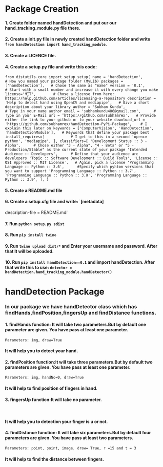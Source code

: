 # Package Creation
#### 1. Create folder named handDetection and put our our hand_tracking_module.py file there.
#### 2. Create a __init__.py file in newly created handDetection folder and write `from handDetection import hand_tracking_module`.
#### 3. Create a LICENCE file.
#### 4. Create a setup.py file and write this code:
`from distutils.core import setup
setup(
  name = 'handDetection',         # How you named your package folder (MyLib)
  packages = ['handDetection'],   # Chose the same as "name"
  version = '0.1',      # Start with a small number and increase it with every change you make
  license='MIT',        # Chose a license from here: https://help.github.com/articles/licensing-a-repository
  description = 'Help to detect hand using OpenCV and mediapipe',   # Give a short description about your library
  author = 'Subham Kundu',                   # Type in your name
  author_email = 'subhamkundu486@gmail.com',      # Type in your E-Mail
  url = 'https://github.com/subhamrex',   # Provide either the link to your github or to your website
  download_url = 'https://github.com/subhamrex/handDetection-PyPi-Package',    # I explain this later on
  keywords = ['ComputerVision', 'HandDetection', 'handDetectionModule'],   # Keywords that define your package best
  install_requires=[            # I get to this in a second
          'opencv-python',
          'mediapipe',
      ],
  classifiers=[
    'Development Status :: 3 - Alpha',      # Chose either "3 - Alpha", "4 - Beta" or "5 - Production/Stable" as the current state of your package
    'Intended Audience :: Developers',      # Define that your audience are developers
    'Topic :: Software Development :: Build Tools',
    'License :: OSI Approved :: MIT License',   # Again, pick a license
    'Programming Language :: Python :: 3.6',      #Specify which pyhton versions that you want to support
    'Programming Language :: Python :: 3.7',
    'Programming Language :: Python :: 3.8',
    'Programming Language :: Python :: 3.9',
  ],
)`
<br/>

#### 5. Create a README.md file

#### 6. Create a setup.cfg file and write: `[metadata]
description-file = README.md`

#### 7. Run `python setup.py sdist`

#### 8. Run `pip install twine`

#### 9. Run `twine upload dist/*` and Enter your username and password. After that It will be uploaded.

#### 10. Run `pip install handDetection==0.1` and import handDetection. After that write this to use: `detector = handDetection.hand_tracking_module.handDetector()`

# handDetection Package 
### In our package we have handDetector class which has findHands,findPosition,fingersUp and findDistance functions.

#### 1. findHands function: It will take two parameters.But by default one parameter are given. You have pass at least one parameter.
`Parameters: img, draw=True` 
<br />
#### It will help you to detect your hand. 



#### 2. findPosition function:It will take three parameters.But by default two parameters are given. You have pass at least one parameter.
`Parameters: img, handNo=0, draw=True`
<br/>
#### It will help to find position of fingers in hand.


#### 3. fingersUp function:It will take no parameter.
<br/>

#### It will help you to detection your finger is u or not.

#### 4. findDistance function: It will take six parameters.But by default four parameters are given. You have pass at least two parameters.
`Parameters: point, point, image, draw= True, r =15 and t = 3`
<br/>

#### It will help to find the distance between fingers.

 
